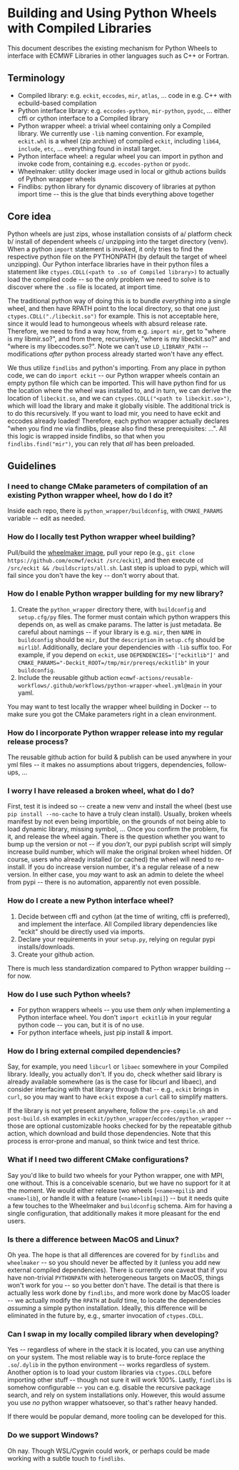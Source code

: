 # Building and Using Python Wheels with Compiled Libraries
This document describes the existing mechanism for Python Wheels to interface with ECMWF Libraries in other languages such as C++ or Fortran.

## Terminology
* Compiled library: e.g. `eckit`, `eccodes`, `mir`, `atlas`, ... code in e.g. C++ with ecbuild-based compilation
* Python interface library: e.g. `eccodes-python`, `mir-python`, `pyodc`, ... either cffi or cython interface to a Compiled library
* Python wrapper wheel: a trivial wheel containing only a Compiled library. We currently use `-lib` naming convention. For example, `eckit.whl` is a wheel (zip archive) of compiled `eckit`, including `lib64`, `include`, `etc`, ... everything found in install target.
* Python interface wheel: a regular wheel you can import in python and invoke code from, containing e.g. `eccodes-python` or `pyodc`.
* Wheelmaker: utility docker image used in local or github actions builds of Python wrapper wheels
* Findlibs: python library for dynamic discovery of libraries at python import time -- this is the glue that binds everything above together

## Core idea
Python wheels are just zips, whose installation consists of a/ platform check b/ install of dependent wheels c/ unzipping into the target directory (venv). When a python `import` statement is invoked, it only tries to find the respective python file on the PYTHONPATH (by default the target of wheel unzipping). Our Python interface libraries have in their python files a statement like `ctypes.CDLL(<path to .so of Compiled library>)` to actually load the compiled code -- so the _only_ problem we need to solve is to discover where the `.so` file is located, at import time.

The traditional python way of doing this is to bundle _everything_ into a single wheel, and then have RPATH point to the local directory, so that one just `ctypes.CDLL("./libeckit.so")` for example.  This is not acceptable here, since it would lead to humongeous wheels with absurd release rate. Therefore, we need to find a way how, from e.g. `import mir`, get to "where is my libmir.so?", and from there, recursively, "where is my libeckit.so?" and "where is my libeccodes.so?". Note we can't use `LD_LIBRARY_PATH` -- modifications _after_ python process already started won't have any effect.

We thus utilize `findlibs` and python's importing. From any place in python code, we can do `import eckit` -- our Python wrapper wheels contain an empty python file which can be imported. This will have python find for us the location where the wheel was installed to, and in turn, we can derive the location of `libeckit.so`, and we can `ctypes.CDLL("<path to libeckit.so>")`, which will load the library and make it globally visible. The additional trick is to do this recursively. If you want to load mir, you need to have eckit and eccodes already loaded! Therefore, each python wrapper actually declares "when you find me via findlibs, please also find these prerequisites: ...". All this logic is wrapped inside findlibs, so that when you `findlibs.find("mir")`, you can rely that _all_ has been preloaded.

## Guidelines
### I need to change CMake parameters of compilation of an existing Python wrapper wheel, how do I do it?
Inside each repo, there is `python_wrapper/buildconfig`, with `CMAKE_PARAMS` variable -- edit as needed.

### How do I locally test Python wrapper wheel building?
Pull/build the [wheelmaker image](https://github.com/ecmwf/ci-utils/tree/develop/wheelmaker), pull your repo (e.g., `git clone https://github.com/ecmwf/eckit /src/eckit`), and then execute `cd /src/eckit && /buildscripts/all.sh`. Last step is upload to pypi, which will fail since you don't have the key -- don't worry about that.

### How do I enable Python wrapper building for my new library?
1. Create the `python_wrapper` directory there, with `buildconfig` and `setup.cfg/py` files. The former must contain which python wrappers this depends on, as well as cmake params. The latter is just metadata. Be careful about namings -- if your library is e.g. `mir`, then `NAME` in `buildconfig` should be `mir`, _but_ the `description` in `setup.cfg` should be `mirlib`!. Additionally, declare your dependencies with `-lib` suffix too. For example, if you depend on `eckit`, use `DEPENDENCIES='["eckitlib"]'` and `CMAKE_PARAMS="-Deckit_ROOT=/tmp/mir/prereqs/eckitlib"` in your `buildconfig`.
2. Include the reusable github action `ecmwf-actions/reusable-workflows/.github/workflows/python-wrapper-wheel.yml@main` in your yaml.

You may want to test locally the wrapper wheel building in Docker -- to make sure you got the CMake parameters right in a clean environment.

### How do I incorporate Python wrapper release into my regular release process?
The reusable github action for build & publish can be used anywhere in your yml files -- it makes no assumptions about triggers, dependencies, follow-ups, ...

### I worry I have released a broken wheel, what do I do?
First, test it is indeed so -- create a new venv and install the wheel (best use `pip install --no-cache` to have a truly clean install). Usually, broken wheels manifest by not even being importible, on the grounds of not being able to load dynamic library, missing symbol, ...
Once you confirm the problem, fix it, and release the wheel again.
There is the question whether you want to bump up the version or not -- if you _don't_, our pypi publish script will simply increase build number, which will make the original broken wheel hidden. Of course, users who already installed (or cached) the wheel will need to re-install.
If you do increase version number, it's a regular release of a new version. In either case, you _may_ want to ask an admin to delete the wheel from pypi -- there is no automation, apparently not even possible.

### How do I create a new Python interface wheel?
1. Decide between cffi and cython (at the time of writing, cffi is preferred), and implement the interface. All Compiled library dependencies like "eckit" should be directly used via imports.
2. Declare your requirements in your `setup.py`, relying on regular pypi installs/downloads.
3. Create your github action.

There is much less standardization compared to Python wrapper building -- for now.

### How do I use such Python wheels?
* For python wrappers wheels -- you use them _only_ when implementing a Python interface wheel. You don't `import eckitlib` in your regular python code -- you can, but it is of no use.
* For python interface wheels, just pip install & import.

### How do I bring external compiled dependencies?
Say, for example, you need `libcurl` or `libaec` somewhere in your Compiled library. Ideally, you actually don't. If you do, check whether said library is already available somewhere (as is the case for libcurl and libaec), and consider interfacing with that library through that -- e.g., `eckit` brings in `curl`, so you may want to have `eckit` expose a `curl` call to simplify matters.

If the library is not yet present anywhere, follow the `pre-compile.sh` and `post-build.sh` examples in `eckit/python_wrapper`/`eccodes/python_wrapper` -- those are optional customizable hooks checked for by the repeatable github action, which download and build those dependencies. Note that this process is error-prone and manual, so think twice and test thrice.

### What if I need two different CMake configurations?
Say you'd like to build two wheels for your Python wrapper, one with MPI, one without. This is a conceivable scenario, but we have no support for it at the moment.
We would either release two wheels (`<name>mpilib` and `<name>lib`), or handle it with a feature (`<name>lib[mpi]`) -- but it needs quite a few touches to the Wheelmaker and `buildconfig` schema.
Aim for having a single configuration, that additionally makes it more pleasant for the end users.

### Is there a difference between MacOS and Linux?
Oh yea. The hope is that all differences are covered for by `findlibs` and `wheelmaker` -- so you should never be affected by it (unless you add new external compiled dependencies).
There is currently one caveat that if you have non-trivial `PYTHONPATH` with heterogeneous targets on MacOS, things won't work for you -- so you better don't have.
The detail is that there is actually less work done by `findlibs`, and more work done by MacOS loader -- we actually modify the `RPATH` at _build_ time, to locate the dependencies _assuming_ a simple python installation.
Ideally, this difference will be eliminated in the future by, e.g., smarter invocation of `ctypes.CDLL`.

### Can I swap in my locally compiled library when developing?
Yes -- regardless of where in the stack it is located, you can use anything on your system.
The most reliable way is to brute-force replace the `.so`/`.dylib` in the python environment -- works regardless of system.
Another option is to load your custom libraries via `ctypes.CDLL` before importing other stuff -- though not sure it will work 100%.
Lastly, `findlibs` is somehow configurable -- you can e.g. disable the recursive package search, and rely on system installations only.
However, this would assume you use _no_ python wrapper whatsoever, so that's rather heavy handed.

If there would be popular demand, more tooling can be developed for this.

### Do we support Windows?
Oh nay. Though WSL/Cygwin could work, or perhaps could be made working with a subtle touch to `findlibs`.
